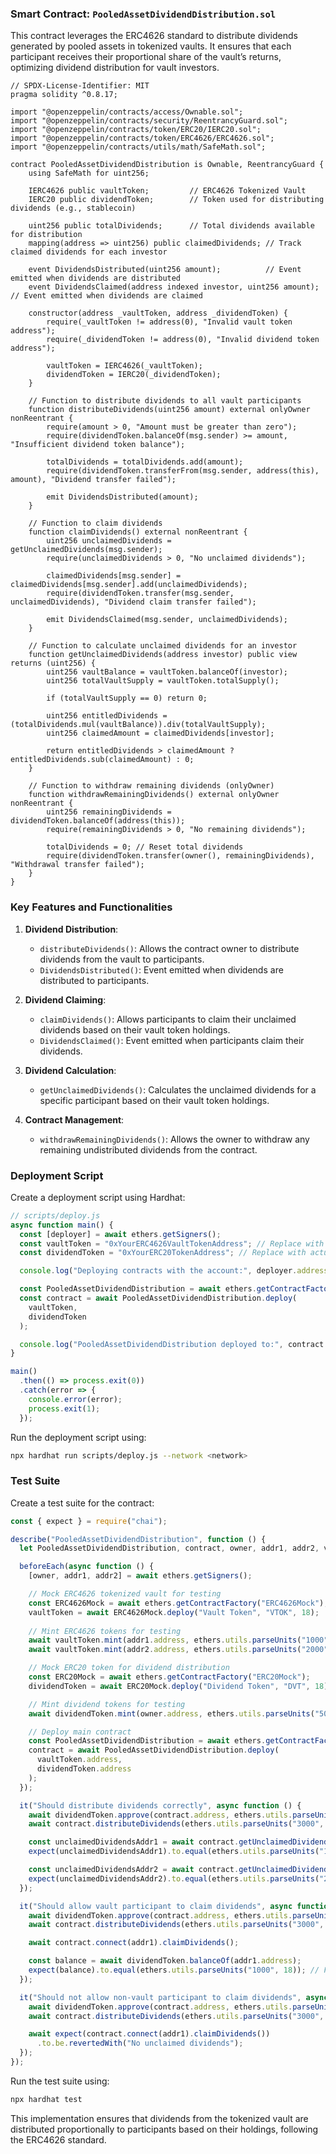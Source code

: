 ### Smart Contract: `PooledAssetDividendDistribution.sol`

This contract leverages the ERC4626 standard to distribute dividends generated by pooled assets in tokenized vaults. It ensures that each participant receives their proportional share of the vault’s returns, optimizing dividend distribution for vault investors.

```solidity
// SPDX-License-Identifier: MIT
pragma solidity ^0.8.17;

import "@openzeppelin/contracts/access/Ownable.sol";
import "@openzeppelin/contracts/security/ReentrancyGuard.sol";
import "@openzeppelin/contracts/token/ERC20/IERC20.sol";
import "@openzeppelin/contracts/token/ERC4626/ERC4626.sol";
import "@openzeppelin/contracts/utils/math/SafeMath.sol";

contract PooledAssetDividendDistribution is Ownable, ReentrancyGuard {
    using SafeMath for uint256;

    IERC4626 public vaultToken;         // ERC4626 Tokenized Vault
    IERC20 public dividendToken;        // Token used for distributing dividends (e.g., stablecoin)

    uint256 public totalDividends;      // Total dividends available for distribution
    mapping(address => uint256) public claimedDividends; // Track claimed dividends for each investor

    event DividendsDistributed(uint256 amount);          // Event emitted when dividends are distributed
    event DividendsClaimed(address indexed investor, uint256 amount); // Event emitted when dividends are claimed

    constructor(address _vaultToken, address _dividendToken) {
        require(_vaultToken != address(0), "Invalid vault token address");
        require(_dividendToken != address(0), "Invalid dividend token address");

        vaultToken = IERC4626(_vaultToken);
        dividendToken = IERC20(_dividendToken);
    }

    // Function to distribute dividends to all vault participants
    function distributeDividends(uint256 amount) external onlyOwner nonReentrant {
        require(amount > 0, "Amount must be greater than zero");
        require(dividendToken.balanceOf(msg.sender) >= amount, "Insufficient dividend token balance");

        totalDividends = totalDividends.add(amount);
        require(dividendToken.transferFrom(msg.sender, address(this), amount), "Dividend transfer failed");

        emit DividendsDistributed(amount);
    }

    // Function to claim dividends
    function claimDividends() external nonReentrant {
        uint256 unclaimedDividends = getUnclaimedDividends(msg.sender);
        require(unclaimedDividends > 0, "No unclaimed dividends");

        claimedDividends[msg.sender] = claimedDividends[msg.sender].add(unclaimedDividends);
        require(dividendToken.transfer(msg.sender, unclaimedDividends), "Dividend claim transfer failed");

        emit DividendsClaimed(msg.sender, unclaimedDividends);
    }

    // Function to calculate unclaimed dividends for an investor
    function getUnclaimedDividends(address investor) public view returns (uint256) {
        uint256 vaultBalance = vaultToken.balanceOf(investor);
        uint256 totalVaultSupply = vaultToken.totalSupply();

        if (totalVaultSupply == 0) return 0;

        uint256 entitledDividends = (totalDividends.mul(vaultBalance)).div(totalVaultSupply);
        uint256 claimedAmount = claimedDividends[investor];

        return entitledDividends > claimedAmount ? entitledDividends.sub(claimedAmount) : 0;
    }

    // Function to withdraw remaining dividends (onlyOwner)
    function withdrawRemainingDividends() external onlyOwner nonReentrant {
        uint256 remainingDividends = dividendToken.balanceOf(address(this));
        require(remainingDividends > 0, "No remaining dividends");

        totalDividends = 0; // Reset total dividends
        require(dividendToken.transfer(owner(), remainingDividends), "Withdrawal transfer failed");
    }
}
```

### Key Features and Functionalities

1. **Dividend Distribution**:
   - `distributeDividends()`: Allows the contract owner to distribute dividends from the vault to participants.
   - `DividendsDistributed()`: Event emitted when dividends are distributed to participants.

2. **Dividend Claiming**:
   - `claimDividends()`: Allows participants to claim their unclaimed dividends based on their vault token holdings.
   - `DividendsClaimed()`: Event emitted when participants claim their dividends.

3. **Dividend Calculation**:
   - `getUnclaimedDividends()`: Calculates the unclaimed dividends for a specific participant based on their vault token holdings.

4. **Contract Management**:
   - `withdrawRemainingDividends()`: Allows the owner to withdraw any remaining undistributed dividends from the contract.

### Deployment Script

Create a deployment script using Hardhat:

```javascript
// scripts/deploy.js
async function main() {
  const [deployer] = await ethers.getSigners();
  const vaultToken = "0xYourERC4626VaultTokenAddress"; // Replace with actual ERC4626 vault token address
  const dividendToken = "0xYourERC20TokenAddress"; // Replace with actual ERC20 dividend token address

  console.log("Deploying contracts with the account:", deployer.address);

  const PooledAssetDividendDistribution = await ethers.getContractFactory("PooledAssetDividendDistribution");
  const contract = await PooledAssetDividendDistribution.deploy(
    vaultToken,
    dividendToken
  );

  console.log("PooledAssetDividendDistribution deployed to:", contract.address);
}

main()
  .then(() => process.exit(0))
  .catch(error => {
    console.error(error);
    process.exit(1);
  });
```

Run the deployment script using:

```bash
npx hardhat run scripts/deploy.js --network <network>
```

### Test Suite

Create a test suite for the contract:

```javascript
const { expect } = require("chai");

describe("PooledAssetDividendDistribution", function () {
  let PooledAssetDividendDistribution, contract, owner, addr1, addr2, vaultToken, dividendToken;

  beforeEach(async function () {
    [owner, addr1, addr2] = await ethers.getSigners();

    // Mock ERC4626 tokenized vault for testing
    const ERC4626Mock = await ethers.getContractFactory("ERC4626Mock");
    vaultToken = await ERC4626Mock.deploy("Vault Token", "VTOK", 18);
    
    // Mint ERC4626 tokens for testing
    await vaultToken.mint(addr1.address, ethers.utils.parseUnits("1000", 18));
    await vaultToken.mint(addr2.address, ethers.utils.parseUnits("2000", 18));

    // Mock ERC20 token for dividend distribution
    const ERC20Mock = await ethers.getContractFactory("ERC20Mock");
    dividendToken = await ERC20Mock.deploy("Dividend Token", "DVT", 18);

    // Mint dividend tokens for testing
    await dividendToken.mint(owner.address, ethers.utils.parseUnits("5000", 18));

    // Deploy main contract
    const PooledAssetDividendDistribution = await ethers.getContractFactory("PooledAssetDividendDistribution");
    contract = await PooledAssetDividendDistribution.deploy(
      vaultToken.address,
      dividendToken.address
    );
  });

  it("Should distribute dividends correctly", async function () {
    await dividendToken.approve(contract.address, ethers.utils.parseUnits("3000", 18));
    await contract.distributeDividends(ethers.utils.parseUnits("3000", 18));

    const unclaimedDividendsAddr1 = await contract.getUnclaimedDividends(addr1.address);
    expect(unclaimedDividendsAddr1).to.equal(ethers.utils.parseUnits("1000", 18)); // 1000 DVT tokens for addr1

    const unclaimedDividendsAddr2 = await contract.getUnclaimedDividends(addr2.address);
    expect(unclaimedDividendsAddr2).to.equal(ethers.utils.parseUnits("2000", 18)); // 2000 DVT tokens for addr2
  });

  it("Should allow vault participant to claim dividends", async function () {
    await dividendToken.approve(contract.address, ethers.utils.parseUnits("3000", 18));
    await contract.distributeDividends(ethers.utils.parseUnits("3000", 18));

    await contract.connect(addr1).claimDividends();

    const balance = await dividendToken.balanceOf(addr1.address);
    expect(balance).to.equal(ethers.utils.parseUnits("1000", 18)); // Full 1000 DVT tokens claimed
  });

  it("Should not allow non-vault participant to claim dividends", async function () {
    await dividendToken.approve(contract.address, ethers.utils.parseUnits("3000", 18));
    await contract.distributeDividends(ethers.utils.parseUnits("3000", 18));

    await expect(contract.connect(addr1).claimDividends())
      .to.be.revertedWith("No unclaimed dividends");
  });
});
```

Run the test suite using:

```bash
npx hardhat test
```

This implementation ensures that dividends from the tokenized vault are distributed proportionally to participants based on their holdings, following the ERC4626 standard.